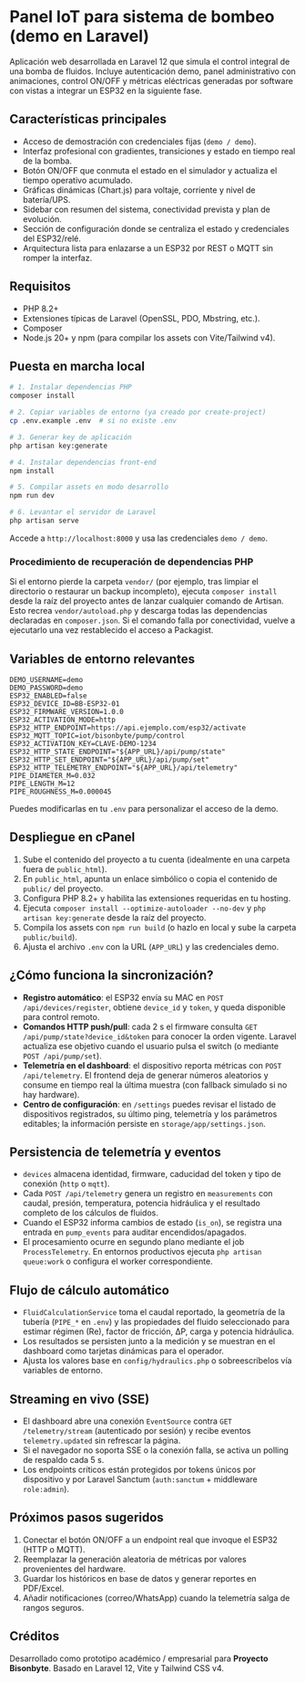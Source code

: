 # Panel IoT para sistema de bombeo (demo en Laravel)

Aplicación web desarrollada en Laravel 12 que simula el control integral de una bomba de fluidos. Incluye autenticación demo, panel administrativo con animaciones, control ON/OFF y métricas eléctricas generadas por software con vistas a integrar un ESP32 en la siguiente fase.

## Características principales

- Acceso de demostración con credenciales fijas (`demo / demo`).
- Interfaz profesional con gradientes, transiciones y estado en tiempo real de la bomba.
- Botón ON/OFF que conmuta el estado en el simulador y actualiza el tiempo operativo acumulado.
- Gráficas dinámicas (Chart.js) para voltaje, corriente y nivel de batería/UPS.
- Sidebar con resumen del sistema, conectividad prevista y plan de evolución.
- Sección de configuración donde se centraliza el estado y credenciales del ESP32/relé.
- Arquitectura lista para enlazarse a un ESP32 por REST o MQTT sin romper la interfaz.

## Requisitos

- PHP 8.2+
- Extensiones típicas de Laravel (OpenSSL, PDO, Mbstring, etc.).
- Composer
- Node.js 20+ y npm (para compilar los assets con Vite/Tailwind v4).

## Puesta en marcha local

```bash
# 1. Instalar dependencias PHP
composer install

# 2. Copiar variables de entorno (ya creado por create-project)
cp .env.example .env  # si no existe .env

# 3. Generar key de aplicación
php artisan key:generate

# 4. Instalar dependencias front-end
npm install

# 5. Compilar assets en modo desarrollo
npm run dev

# 6. Levantar el servidor de Laravel
php artisan serve
```

Accede a `http://localhost:8000` y usa las credenciales `demo / demo`.

### Procedimiento de recuperación de dependencias PHP

Si el entorno pierde la carpeta `vendor/` (por ejemplo, tras limpiar el directorio o restaurar un backup incompleto), ejecuta `composer install` desde la raíz del proyecto antes de lanzar cualquier comando de Artisan. Esto recrea `vendor/autoload.php` y descarga todas las dependencias declaradas en `composer.json`. Si el comando falla por conectividad, vuelve a ejecutarlo una vez restablecido el acceso a Packagist.

## Variables de entorno relevantes

```env
DEMO_USERNAME=demo
DEMO_PASSWORD=demo
ESP32_ENABLED=false
ESP32_DEVICE_ID=BB-ESP32-01
ESP32_FIRMWARE_VERSION=1.0.0
ESP32_ACTIVATION_MODE=http
ESP32_HTTP_ENDPOINT=https://api.ejemplo.com/esp32/activate
ESP32_MQTT_TOPIC=iot/bisonbyte/pump/control
ESP32_ACTIVATION_KEY=CLAVE-DEMO-1234
ESP32_HTTP_STATE_ENDPOINT="${APP_URL}/api/pump/state"
ESP32_HTTP_SET_ENDPOINT="${APP_URL}/api/pump/set"
ESP32_HTTP_TELEMETRY_ENDPOINT="${APP_URL}/api/telemetry"
PIPE_DIAMETER_M=0.032
PIPE_LENGTH_M=12
PIPE_ROUGHNESS_M=0.000045
```

Puedes modificarlas en tu `.env` para personalizar el acceso de la demo.

## Despliegue en cPanel

1. Sube el contenido del proyecto a tu cuenta (idealmente en una carpeta fuera de `public_html`).
2. En `public_html`, apunta un enlace simbólico o copia el contenido de `public/` del proyecto.
3. Configura PHP 8.2+ y habilita las extensiones requeridas en tu hosting.
4. Ejecuta `composer install --optimize-autoloader --no-dev` y `php artisan key:generate` desde la raíz del proyecto.
5. Compila los assets con `npm run build` (o hazlo en local y sube la carpeta `public/build`).
6. Ajusta el archivo `.env` con la URL (`APP_URL`) y las credenciales demo.

## ¿Cómo funciona la sincronización?

- **Registro automático**: el ESP32 envía su MAC en `POST /api/devices/register`, obtiene `device_id` y `token`, y queda disponible para control remoto.
- **Comandos HTTP push/pull**: cada 2&nbsp;s el firmware consulta `GET /api/pump/state?device_id&token` para conocer la orden vigente. Laravel actualiza ese objetivo cuando el usuario pulsa el switch (o mediante `POST /api/pump/set`).
- **Telemetría en el dashboard**: el dispositivo reporta métricas con `POST /api/telemetry`. El frontend deja de generar números aleatorios y consume en tiempo real la última muestra (con fallback simulado si no hay hardware).
- **Centro de configuración**: en `/settings` puedes revisar el listado de dispositivos registrados, su último ping, telemetría y los parámetros editables; la información persiste en `storage/app/settings.json`.

## Persistencia de telemetría y eventos

- `devices` almacena identidad, firmware, caducidad del token y tipo de conexión (`http` o `mqtt`).
- Cada `POST /api/telemetry` genera un registro en `measurements` con caudal, presión, temperatura, potencia hidráulica y el resultado completo de los cálculos de fluidos.
- Cuando el ESP32 informa cambios de estado (`is_on`), se registra una entrada en `pump_events` para auditar encendidos/apagados.
- El procesamiento ocurre en segundo plano mediante el job `ProcessTelemetry`. En entornos productivos ejecuta `php artisan queue:work` o configura el worker correspondiente.

## Flujo de cálculo automático

- `FluidCalculationService` toma el caudal reportado, la geometría de la tubería (`PIPE_*` en `.env`) y las propiedades del fluido seleccionado para estimar régimen (Re), factor de fricción, ΔP, carga y potencia hidráulica.
- Los resultados se persisten junto a la medición y se muestran en el dashboard como tarjetas dinámicas para el operador.
- Ajusta los valores base en `config/hydraulics.php` o sobreescríbelos vía variables de entorno.

## Streaming en vivo (SSE)

- El dashboard abre una conexión `EventSource` contra `GET /telemetry/stream` (autenticado por sesión) y recibe eventos `telemetry.updated` sin refrescar la página.
- Si el navegador no soporta SSE o la conexión falla, se activa un polling de respaldo cada 5&nbsp;s.
- Los endpoints críticos están protegidos por tokens únicos por dispositivo y por Laravel Sanctum (`auth:sanctum` + middleware `role:admin`).

## Próximos pasos sugeridos

1. Conectar el botón ON/OFF a un endpoint real que invoque el ESP32 (HTTP o MQTT).
2. Reemplazar la generación aleatoria de métricas por valores provenientes del hardware.
3. Guardar los históricos en base de datos y generar reportes en PDF/Excel.
4. Añadir notificaciones (correo/WhatsApp) cuando la telemetría salga de rangos seguros.

## Créditos

Desarrollado como prototipo académico / empresarial para **Proyecto Bisonbyte**. Basado en Laravel 12, Vite y Tailwind CSS v4.
